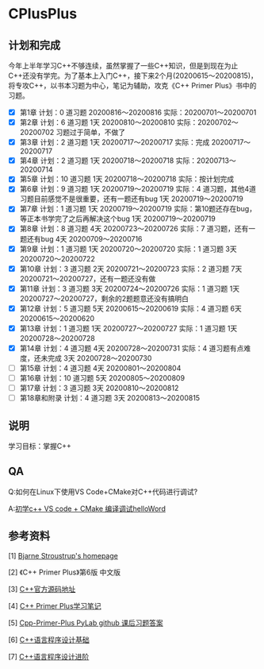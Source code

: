 # CPlusPlus

## 计划和完成

今年上半年学习C++不够连续，虽然掌握了一些C++知识，但是到现在为止C++还没有学完。为了基本上入门C++，接下来2个月(20200615～20200815)，将专攻C++，以书本习题为中心，笔记为辅助，攻克《C++ Primer Plus》书中的习题。

- [x] 第1章 计划：0 道习题  20200816～20200816          实际：20200701～20200701
- [x] 第2章 计划：6 道习题  1天 20200810～20200810    实际：20200702～20200702 习题过于简单，不做了
- [x] 第3章 计划：2 道习题  1天 20200717～20200717    实际：完成 20200717～20200717
- [x] 第4章 计划：2 道习题  1天 20200718～20200718    实际：20200713～20200714
- [x] 第5章 计划：10 道习题  1天 20200718～20200718   实际：按计划完成
- [x] 第6章 计划：9 道习题  1天 20200719～20200719     实际：4 道习题，其他4道习题目前感觉不是很重要，还有一题还有bug 1天 20200719～20200719
- [x] 第7章 计划：1 道习题  1天 20200719～20200719      实际：第10题还存在bug，等正本书学完了之后再解决这个bug 1天 20200719～20200719
- [x] 第8章 计划：8 道习题  4天 20200723～20200726      实际：7 道习题，还有一题还有bug 4天 20200709～20200716
- [x] 第9章 计划：1 道习题  1天 20200720～20200720      实际：1 道习题  3天 20200720～20200722
- [x] 第10章 计划：3 道习题  2天 20200721～20200723    实际：2 道习题  7天 20200721～20200727，还有一题还没有做
- [x] 第11章 计划：3 道习题  3天 20200724～20200726     实际：1 道习题  1天 20200727～20200727，剩余的2题题意还没有搞明白
- [x] 第12章 计划：5 道习题  5天 20200615～20200619     实际：4 道习题  6天 20200615～20200620   
- [x] 第13章 计划：1 道习题  1天 20200727～20200727     实际：1 道习题  1天 20200728～20200728
- [x] 第14章 计划：4 道习题  4天 20200728～20200731     实际：4 道习题有点难度，还未完成  3天 20200728～20200730
- [ ] 第15章 计划：4 道习题  4天 20200801～20200804
- [ ] 第16章 计划：10 道习题  5天 20200805～20200809
- [ ] 第17章 计划：3 道习题  3天 20200810～20200812
- [ ] 第18章和附录 计划：4 道习题  3天 20200813～20200815

## 说明
学习目标：掌握C++

## QA

Q:如何在Linux下使用VS Code+CMake对C++代码进行调试?

A:[初学c++ VS code + CMake 编译调试helloWord](https://blog.csdn.net/u014265289/article/details/78213643)

## 参考资料
[1] [Bjarne Stroustrup's homepage](http://www.research.att.com/-bs/)

[2] 《C++ Primer Plus》第6版 中文版

[3] [C++官方源码地址](https://github.com/MrHeer/C-Primer-Plus-Source-Code)

[4] [C++ Primer Plus学习笔记](https://www.zxpblog.cn/categories/C-Primer-Plus%E5%AD%A6%E4%B9%A0%E7%AC%94%E8%AE%B0/page/2/)

[5] [Cpp-Primer-Plus PyLab github 课后习题答案](https://github.com/PytLab/Cpp-Primer-Plus)

[6] [C++语言程序设计基础](https://next.xuetangx.com/course/THU08091000247/1515741?fromArray=learn_title)

[7] [C++语言程序设计进阶](https://next.xuetangx.com/course/THU08091000248/1510503?fromArray=search_result)

